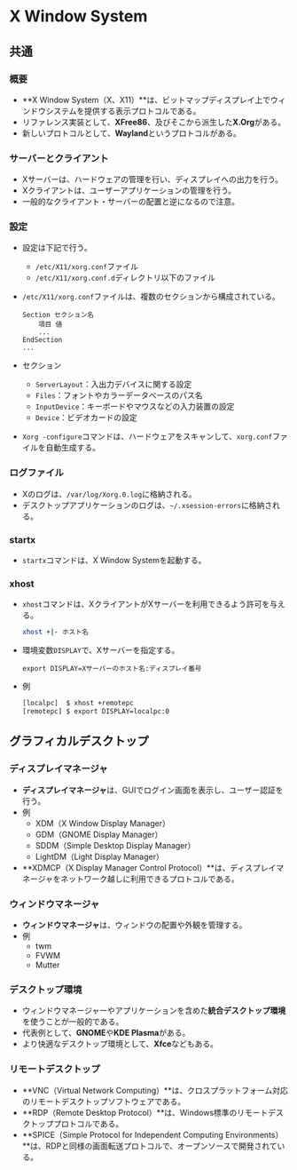 # X Window System

## 共通

### 概要

- **X Window System（X、X11）**は、ビットマップディスプレイ上でウィンドウシステムを提供する表示プロトコルである。
- リファレンス実装として、**XFree86**、及びそこから派生した**X.Org**がある。
- 新しいプロトコルとして、**Wayland**というプロトコルがある。

### サーバーとクライアント

- Xサーバーは、ハードウェアの管理を行い、ディスプレイへの出力を行う。
- Xクライアントは、ユーザーアプリケーションの管理を行う。
- 一般的なクライアント・サーバーの配置と逆になるので注意。

### 設定

- 設定は下記で行う。

  - `/etc/X11/xorg.conf`ファイル
  - `/etc/X11/xorg.conf.d`ディレクトリ以下のファイル

- `/etc/X11/xorg.conf`ファイルは、複数のセクションから構成されている。

  ```text
  Section セクション名
      項目 値
      ...
  EndSection
  ...
  ```

- セクション

  - `ServerLayout`：入出力デバイスに関する設定
  - `Files`：フォントやカラーデータベースのパス名
  - `InputDevice`：キーボードやマウスなどの入力装置の設定
  - `Device`：ビデオカードの設定

- `Xorg -configure`コマンドは、ハードウェアをスキャンして、`xorg.conf`ファイルを自動生成する。

### ログファイル

- Xのログは、`/var/log/Xorg.0.log`に格納される。
- デスクトップアプリケーションのログは、`~/.xsession-errors`に格納される。

### startx

- `startx`コマンドは、X Window Systemを起動する。

### xhost

- `xhost`コマンドは、XクライアントがXサーバーを利用できるよう許可を与える。

  ```bash
  xhost +|- ホスト名
  ```

- 環境変数`DISPLAY`で、Xサーバーを指定する。

  ```text
  export DISPLAY=Xサーバーのホスト名:ディスプレイ番号
  ```

- 例

  ```bash
  [localpc]  $ xhost +remotepc
  [remotepc] $ export DISPLAY=localpc:0
  ```

## グラフィカルデスクトップ

### ディスプレイマネージャ

- **ディスプレイマネージャ**は、GUIでログイン画面を表示し、ユーザー認証を行う。
- 例
  - XDM（X Window Display Manager）
  - GDM（GNOME Display Manager）
  - SDDM（Simple Desktop Display Manager）
  - LightDM（Light Display Manager）
- **XDMCP（X Display Manager Control Protocol）**は、ディスプレイマネージャをネットワーク越しに利用できるプロトコルである。

### ウィンドウマネージャ

- **ウィンドウマネージャ**は、ウィンドウの配置や外観を管理する。
- 例
  - twm
  - FVWM
  - Mutter

### デスクトップ環境

- ウィンドウマネージャーやアプリケーションを含めた**統合デスクトップ環境**を使うことが一般的である。
- 代表例として、**GNOME**や**KDE Plasma**がある。
- より快適なデスクトップ環境として、**Xfce**などもある。

### リモートデスクトップ

- **VNC（Virtual Network Computing）**は、クロスプラットフォーム対応のリモートデスクトップソフトウェアである。
- **RDP（Remote Desktop Protocol）**は、Windows標準のリモートデスクトッププロトコルである。
- **SPICE（Simple Protocol for Independent Computing Environments）**は、RDPと同様の画面転送プロトコルで、オープンソースで開発されている。

